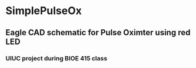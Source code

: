 # SimplePulseOx

## Eagle CAD schematic for Pulse Oximter using red LED
### UIUC project during BIOE 415 class
